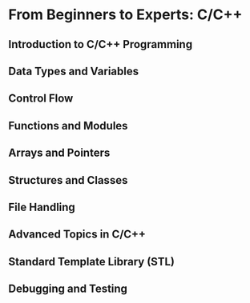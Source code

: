 # From Beginners to Experts: C/C++

## Introduction to C/C++ Programming

## Data Types and Variables

## Control Flow

## Functions and Modules

## Arrays and Pointers

## Structures and Classes

## File Handling

## Advanced Topics in C/C++

## Standard Template Library (STL)

## Debugging and Testing
